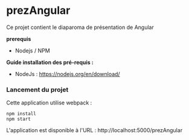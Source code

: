 # prezAngular

Ce projet contient le diaparoma de présentation de Angular

__prerequis__
* Nodejs / NPM

__Guide installation des pré-requis :__
* NodeJs : https://nodejs.org/en/download/

### Lancement du projet

Cette application utilise webpack :

    npm install
    npm start

L'application est disponible à l'URL : http://localhost:5000/prezAngular

